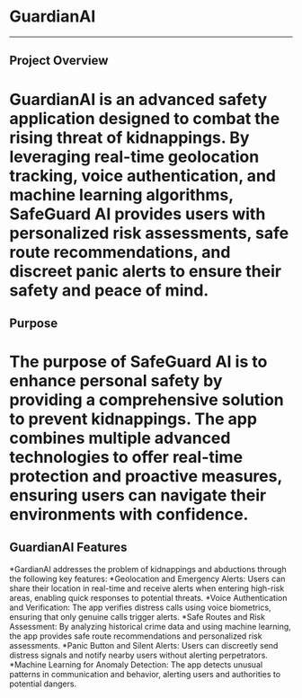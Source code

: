 # GuardianAI
------
## Project Overview
GuardianAI is an advanced safety application designed to combat the rising threat of kidnappings. By leveraging real-time geolocation tracking, voice authentication, and machine learning algorithms, SafeGuard AI provides users with personalized risk assessments, safe route recommendations, and discreet panic alerts to ensure their safety and peace of mind.
======
## Purpose
The purpose of SafeGuard AI is to enhance personal safety by providing a comprehensive solution to prevent kidnappings. The app combines multiple advanced technologies to offer real-time protection and proactive measures, ensuring users can navigate their environments with confidence.
======
## GuardianAI Features
*GardianAI addresses the problem of kidnappings and abductions through the following key features:
*Geolocation and Emergency Alerts: Users can share their location in real-time and receive alerts when entering high-risk areas, enabling quick responses to potential threats.
*Voice Authentication and Verification: The app verifies distress calls using voice biometrics, ensuring that only genuine calls trigger alerts.
*Safe Routes and Risk Assessment: By analyzing historical crime data and using machine learning, the app provides safe route recommendations and personalized risk assessments.
*Panic Button and Silent Alerts: Users can discreetly send distress signals and notify nearby users without alerting perpetrators.
*Machine Learning for Anomaly Detection: The app detects unusual patterns in communication and behavior, alerting users and authorities to potential dangers.
